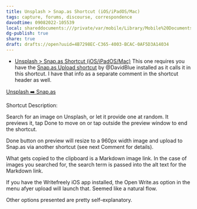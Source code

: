 ```yaml
---
title: Unsplash > Snap.as Shortcut (iOS/iPadOS/Mac)
tags: capture, forums, discourse, correspondence
davodtime: 09082022-105539
local: shareddocuments:///private/var/mobile/Library/Mobile%20Documents/iCloud~md~obsidian/Documents/OBSHIDDIAN/drafts/4B7298EC-C365-4003-BCAC-0AF5D3A14034.md
dg-publish: true
share: true
draft: drafts://open?uuid=4B7298EC-C365-4003-BCAC-0AF5D3A14034
---
```

- [Unsplash > Snap.as Shortcut (iOS/iPadOS/Mac)](https://discuss.write.as/t/unsplash-snap-as-shortcut-ios-ipados-mac/5285)
This one requires you have the [Snap.as Upload shortcut](https://routinehub.co/shortcut/11616/) by @DavidBlue  installed as it calls it in this shortcut. I have that info as a separate comment in the shortcut header as well.

[Unsplash ➡️ Snap.as](https://www.icloud.com/shortcuts/e06d69a699fa4261a4c290d7d32c27ed)

Shortcut Description:

Search for an image on Unsplash, or let it provide one at random. It previews it, tap Done to move on or tap outside the preview window to end the shortcut. 

Done button on preview will resize to a 960px width image and upload to Snap.as via another shortcut (see next Comment for details). 

What gets copied to the clipboard is a Markdown image link. In the case of images you searched for, the search term is passed into the alt text for the Markdown link. 

If you have the Writefreely iOS app installed, the Open Write.as option in the menu afyer upload will launch that. Seemed like a natural flow. 

Other options presented are pretty self-explanatory.